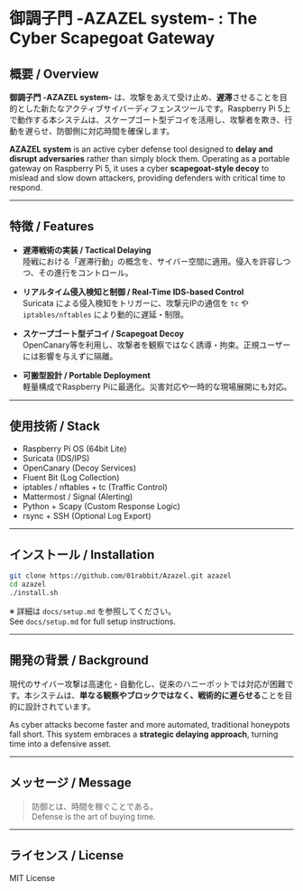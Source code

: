 # 御調子門 -AZAZEL system- : The Cyber Scapegoat Gateway

## 概要 / Overview

**御調子門 -AZAZEL system-** は、攻撃をあえて受け止め、**遅滞**させることを目的とした新たなアクティブサイバーディフェンスツールです。Raspberry Pi 5上で動作する本システムは、スケープゴート型デコイを活用し、攻撃者を欺き、行動を遅らせ、防御側に対応時間を確保します。

**AZAZEL system** is an active cyber defense tool designed to **delay and disrupt adversaries** rather than simply block them. Operating as a portable gateway on Raspberry Pi 5, it uses a cyber **scapegoat-style decoy** to mislead and slow down attackers, providing defenders with critical time to respond.

---

## 特徴 / Features

- **遅滞戦術の実装 / Tactical Delaying**  
  陸戦における「遅滞行動」の概念を、サイバー空間に適用。侵入を許容しつつ、その進行をコントロール。

- **リアルタイム侵入検知と制御 / Real-Time IDS-based Control**  
  Suricata による侵入検知をトリガーに、攻撃元IPの通信を `tc` や `iptables/nftables` により動的に遅延・制限。

- **スケープゴート型デコイ / Scapegoat Decoy**  
  OpenCanary等を利用し、攻撃者を観察ではなく誘導・拘束。正規ユーザーには影響を与えずに隔離。

- **可搬型設計 / Portable Deployment**  
  軽量構成でRaspberry Piに最適化。災害対応や一時的な現場展開にも対応。

---

## 使用技術 / Stack

- Raspberry Pi OS (64bit Lite)
- Suricata (IDS/IPS)
- OpenCanary (Decoy Services)
- Fluent Bit (Log Collection)
- iptables / nftables + tc (Traffic Control)
- Mattermost / Signal (Alerting)
- Python + Scapy (Custom Response Logic)
- rsync + SSH (Optional Log Export)

---

## インストール / Installation

```bash
git clone https://github.com/01rabbit/Azazel.git azazel
cd azazel
./install.sh
```

※ 詳細は `docs/setup.md` を参照してください。  
See `docs/setup.md` for full setup instructions.

---

## 開発の背景 / Background

現代のサイバー攻撃は高速化・自動化し、従来のハニーポットでは対応が困難です。本システムは、**単なる観察やブロックではなく、戦術的に遅らせる**ことを目的に設計されています。

As cyber attacks become faster and more automated, traditional honeypots fall short. This system embraces a **strategic delaying approach**, turning time into a defensive asset.

---

## メッセージ / Message

> 防御とは、時間を稼ぐことである。  
> Defense is the art of buying time.

---

## ライセンス / License

MIT License